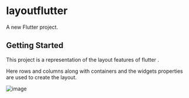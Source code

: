 # layoutflutter

A new Flutter project.

## Getting Started

This project is a representation of the layout features of flutter .

Here rows and columns along with containers and the widgets properties are used to create the layout.

![image](https://github.com/root-sys/layoutflutter/assets/54510055/6aa5b695-f0a5-4b89-b853-eba1b0fa508d)



